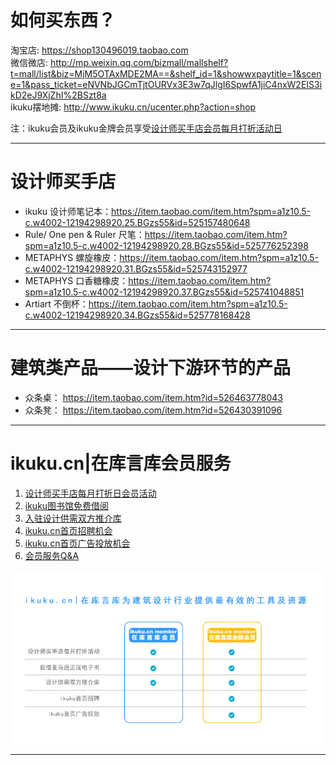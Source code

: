 # 如何买东西？

淘宝店: https://shop130496019.taobao.com  
微信微店: http://mp.weixin.qq.com/bizmall/mallshelf?t=mall/list&biz=MjM5OTAxMDE2MA==&shelf_id=1&showwxpaytitle=1&scene=1&pass_ticket=eNVNbJGCmTjtOURVx3E3w7qJlgI6SpwfA1jiC4nxW2EIS3ikD2eJ9XjZhI%2BSzt8a  
ikuku摆地摊: http://www.ikuku.cn/ucenter.php?action=shop

注：ikuku会员及ikuku金牌会员享受[设计师买手店会员每月打折活动日](member-3.md)  

----

# 设计师买手店

* ikuku 设计师笔记本：https://item.taobao.com/item.htm?spm=a1z10.5-c.w4002-12194298920.25.BGzs55&id=525157480648
* Rule/ One pen & Ruler 尺笔：https://item.taobao.com/item.htm?spm=a1z10.5-c.w4002-12194298920.28.BGzs55&id=525776252398
* METAPHYS 螺旋橡皮：https://item.taobao.com/item.htm?spm=a1z10.5-c.w4002-12194298920.31.BGzs55&id=525743152977
* METAPHYS 口香糖橡皮：https://item.taobao.com/item.htm?spm=a1z10.5-c.w4002-12194298920.37.BGzs55&id=525741048851
* Artiart 不倒杯：https://item.taobao.com/item.htm?spm=a1z10.5-c.w4002-12194298920.34.BGzs55&id=525778168428

----

# 建筑类产品——设计下游环节的产品

* 众条桌： https://item.taobao.com/item.htm?id=526463778043  
* 众条凳： https://item.taobao.com/item.htm?id=526430391096  

----

# ikuku.cn|在库言库会员服务

1. [设计师买手店每月打折日会员活动](member-3.md)
1. [ikuku图书馆免费借阅](library.md)  
1. [入驻设计供需双方推介库](member-4.md)  
1. [ikuku.cn首页招聘机会](member-5.md)  
1. [ikuku.cn首页广告投放机会](member-6.md)
1. [会员服务Q&A](member-2.md)

![ikuku会员介绍](images/ikukumember.jpg)  

----
